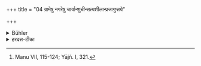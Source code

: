 +++
title = "04 ग्रामेषु नगरेषु चार्यान्शुचीन्सत्यशीलान्प्रजागुप्तये"

+++

<details><summary>Bühler</summary>

4. He shall appoint men of the first three castes, who are pure and truthful, over villages and towns for the protection of the people. [^4] 


[^4]:  Manu VII, 115-124; Yājñ. I, 321.
</details>

<details><summary>हरदत्त-टीका</summary>

## सूत्रम्
ग्रामेषु नगरेषु चाऽऽर्याज्छुचीन् सत्यशीलान् प्रजागुप्तये निदध्यात् ॥४॥  
### टिप्पनी
आर्याञ्छुचीन् सत्यशीलानिति व्याख्यातम् । एवंभूतान् पुरुषानू ग्रामेषु नगरेषु च प्रजानां रक्षणार्थं निदध्यात् नियुञ्जति ॥ ४॥
</details>
